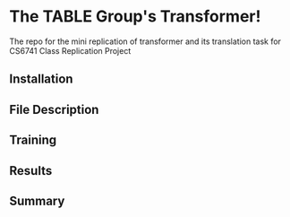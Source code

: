 # The TABLE Group's Transformer!

The repo for the mini replication of transformer and its translation task for CS6741 Class Replication Project

## Installation

## File Description

## Training

## Results

## Summary
